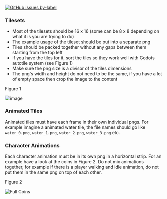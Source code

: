 [![GitHub issues by-label](https://img.shields.io/github/issues/Valks-Games/sankari/art?color=black)](https://github.com/Valks-Games/sankari/issues?q=is%3Aissue+is%3Aopen+label%3Aart)  

### Tilesets
- Most of the tilesets should be 16 x 16 (some can be 8 x 8 depending on what it is you are trying to do)
- The example usage of the tileset should be put into a separate png
- Tiles should be packed together without any gaps between them starting from the top left
- If you have the tiles for it, sort the tiles so they work well with Godots autotile system (see Figure 1)
- Make sure the png size is a divisor of the tiles dimensions
- The png's width and height do not need to be the same, if you have a lot of empty space then crop the image to the content

Figure 1  

![image](https://user-images.githubusercontent.com/6277739/187054011-2bc3672c-70c5-4bc3-afc1-a8e88fde434c.png)

### Animated Tiles
Animated tiles must have each frame in their own individual pngs. For example imagine a animated water tile, the file names should go like `water_0.png`, `water_1.png`, `water_2.png`, `water_3.png` etc.

### Character Animations
Each character animation must be in its own png in a horizontal strip. For an example have a look at the coins in Figure 2. Do not mix animations together, for example if there is a player walking and idle animation, do not put them in the same png on top of each other.

Figure 2

![Full Coins](https://user-images.githubusercontent.com/6277739/187054154-977638e4-4844-4df0-851a-f2c0b0b5f960.png)
